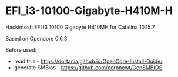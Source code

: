 # EFI_i3-10100-Gigabyte-H410M-H
Hackintosh EFI i3 10100 Gigabyte H410MH for Catalina 10.15.7

Based on Opencore 0.6.3

Before used:
- read this - https://dortania.github.io/OpenCore-Install-Guide/
- generate SMBios - https://github.com/corpnewt/GenSMBIOS
